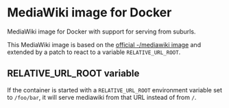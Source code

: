 MediaWiki image for Docker
==========================

MediaWiki image for Docker with support for serving from suburls.

This MediaWiki image is based on the [official -/mediawiki image][1] and
extended by a patch to react to a variable `RELATIVE_URL_ROOT`.

[1]: https://hub.docker.com/_/mediawiki


RELATIVE_URL_ROOT variable
--------------------------

If the container is started with a `RELATIVE_URL_ROOT` environment
variable set to `/foo/bar`, it will serve mediawiki from that URL
instead of from `/`.
